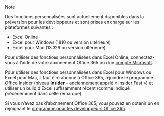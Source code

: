 > [!NOTE]
> Des fonctions personnalisées sont actuellement disponibles dans la préversion pour les développeurs et sont prises en charge sur les plateformes suivantes :
> - Excel Online
> - Excel pour Windows (1810 ou version ultérieure)
> - Excel pour Mac (13.329 ou version ultérieure)
> 
> Pour utiliser des fonctions personnalisées dans Excel Online, connectez-vous à l’aide de votre abonnement Office 365 ou d’un [compte Microsoft](https://account.microsoft.com/account).
> 
> Pour utiliser des fonctions personnalisées dans Excel pour Windows ou Excel pour Mac, il faut être abonné à Office 365, rejoindre le programme [Office Insider](https://products.office.com/office-insider) (niveau **Insider** – anciennement appelé « Insider Fast ») et utiliser un build d’Excel suffisamment récent (comme indiqué précédemment dans cette remarque). 
>
> Si vous n’avez pas d’abonnement Office 365, vous pouvez en obtenir un en rejoignant le [programme pour les développeurs Office 365](https://developer.microsoft.com/fr-FR/office/dev-program).